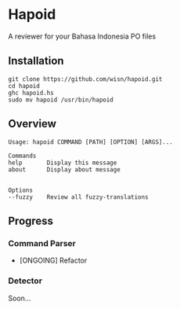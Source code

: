 # Hapoid
A reviewer for your Bahasa Indonesia PO files

## Installation
```
git clone https://github.com/wisn/hapoid.git
cd hapoid
ghc hapoid.hs
sudo mv hapoid /usr/bin/hapoid
```

## Overview
```
Usage: hapoid COMMAND [PATH] [OPTION] [ARGS]...

Commands
help       Display this message
about      Display about message


Options
--fuzzy    Review all fuzzy-translations
```

## Progress
### Command Parser
- [ONGOING] Refactor

### Detector
Soon...
